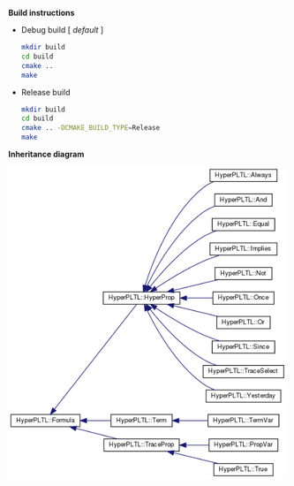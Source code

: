 

**Build instructions**

- Debug build [ *default* ]

  ```bash
  mkdir build
  cd build
  cmake ..
  make
  ```

  

- Release build

  ```bash
  mkdir build
  cd build
  cmake .. -DCMAKE_BUILD_TYPE=Release
  make
  ```



**Inheritance diagram**

<img src="./doc/inherit_graph_0.png" />

